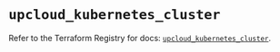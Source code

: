 # `upcloud_kubernetes_cluster`

Refer to the Terraform Registry for docs: [`upcloud_kubernetes_cluster`](https://registry.terraform.io/providers/upcloudltd/upcloud/3.3.1/docs/resources/kubernetes_cluster).
